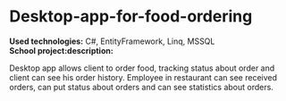 # Desktop-app-for-food-ordering
<b>Used technologies:</b> C#, EntityFramework, Linq, MSSQL<br>
<b>School project:description:</b><br>
<p>Desktop app allows client to order food, tracking status about order and client can see his order history. Employee in restaurant can see received orders, can put status about orders and can see statistics about orders.</p>
